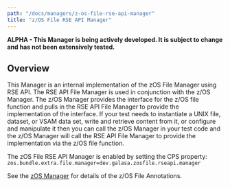 ```yaml
---
path: "/docs/managers/z-os-file-rse-api-manager"
title: "z/OS File RSE API Manager"
---
```


**ALPHA - This Manager is being actively developed. It is subject to change and has not been extensively tested.**

## Overview
This Manager is an internal implementation of the zOS File Manager using RSE API. The RSE API File Manager is used in conjunction with the z/OS Manager. The z/OS Manager provides the interface for the z/OS file function and pulls in the RSE API File Manager to provide the implementation of the interface. If your  test needs to instantiate a UNIX file, dataset, or VSAM data set, write and retrieve content from it,  or configure and manipulate it then you can call the z/OS Manager in your test code and the z/OS Manager will call the RSE API File Manager to provide the implementation via the z/OS file function.  <p> The zOS File RSE API Manager is enabled by setting the CPS property:<br> <code>zos.bundle.extra.file.manager=dev.galasa.zosfile.rseapi.manager</code>  <p> See the <a href="/docs/managers/zos-manager">zOS Manager</a> for details of the z/OS File Annotations.





